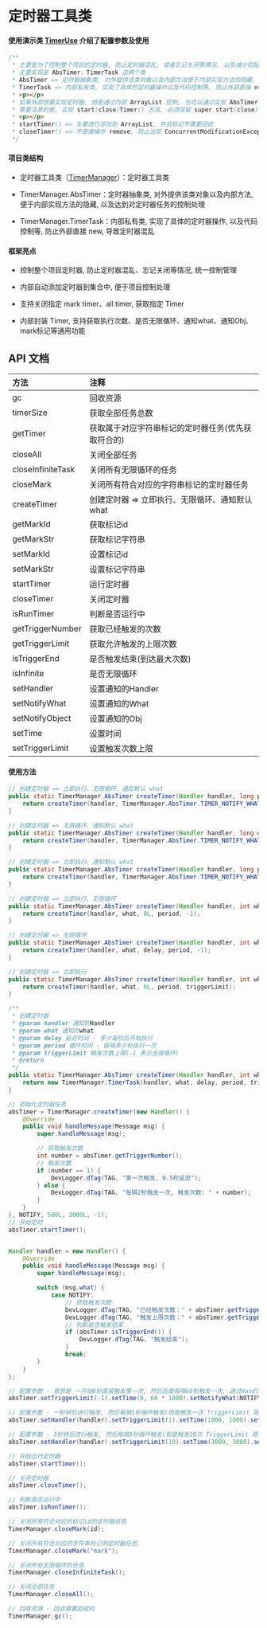 # 定时器工具类

#### 使用演示类 [TimerUse](https://github.com/afkT/DevUtils/blob/master/app/src/main/java/com/dev/utils/timer/TimerUse.java) 介绍了配置参数及使用

```java
/**
 * 主要是为了控制整个项目的定时器, 防止定时器混乱, 或者忘记关闭等情况, 以及减少初始化等操作代码
 * 主要实现是 AbsTimer、TimerTask 这两个类
 * AbsTimer => 定时器抽象类, 对外提供该类对象以及内部方法便于内部实现方法的隐藏, 以达到对定时器任务的控制处理
 * TimerTask => 内部私有类, 实现了具体的定时器操作以及代码控制等, 防止外部直接 new 导致定时器混乱
 * <p></p>
 * 如果外部想要实现定时器, 但是通过内部 ArrayList 控制, 也可以通过实现 AbsTimer 接口, 内部的 startTimer()、closeTimer() 进行了对 AbsTimer 的保存、标记等操作
 * 需要注意的是, 实现 start(close)Timer() 方法, 必须保留 super.start(close)Timer() => 内部 ArrayList 进行了操作, 而不对外开放(不需要主动调用)
 * <p></p>
 * startTimer() => 主要进行添加到 ArrayList, 并且标记不需要回收
 * closeTimer() => 不直接操作 remove, 防止出现 ConcurrentModificationException 异常, 而是做一个标记, 便于后续回收
 */
```

#### 项目类结构

* 定时器工具类（[TimerManager](https://github.com/afkT/DevUtils/blob/master/DevLibUtils/src/main/java/dev/utils/app/assist/manager/TimerManager.java)）：定时器工具类

* TimerManager.AbsTimer：定时器抽象类, 对外提供该类对象以及内部方法, 便于内部实现方法的隐藏, 以及达到对定时器任务的控制处理

* TimerManager.TimerTask：内部私有类, 实现了具体的定时器操作, 以及代码控制等, 防止外部直接 new, 导致定时器混乱


#### 框架亮点

* 控制整个项目定时器, 防止定时器混乱、忘记关闭等情况, 统一控制管理

* 内部自动添加定时器到集合中, 便于项目控制处理

* 支持关闭指定 mark timer、all timer, 获取指定 Timer

* 内部封装 Timer, 支持获取执行次数、是否无限循环、通知what、通知Obj、mark标记等通用功能

## API 文档

| 方法 | 注释 |
| :- | :- |
| gc | 回收资源 |
| timerSize | 获取全部任务总数 |
| getTimer | 获取属于对应字符串标记的定时器任务(优先获取符合的) |
| closeAll | 关闭全部任务 |
| closeInfiniteTask | 关闭所有无限循环的任务 |
| closeMark | 关闭所有符合对应的字符串标记的定时器任务 |
| createTimer | 创建定时器 => 立即执行、无限循环、通知默认 what |
| getMarkId | 获取标记id |
| getMarkStr | 获取标记字符串 |
| setMarkId | 设置标记id |
| setMarkStr | 设置标记字符串 |
| startTimer | 运行定时器 |
| closeTimer | 关闭定时器 |
| isRunTimer | 判断是否运行中 |
| getTriggerNumber | 获取已经触发的次数 |
| getTriggerLimit | 获取允许触发的上限次数 |
| isTriggerEnd | 是否触发结束(到达最大次数) |
| isInfinite | 是否无限循环 |
| setHandler | 设置通知的Handler |
| setNotifyWhat | 设置通知的What |
| setNotifyObject | 设置通知的Obj |
| setTime | 设置时间 |
| setTriggerLimit | 设置触发次数上限 |


#### 使用方法
```java
// 创建定时器 => 立即执行、无限循环、通知默认 what
public static TimerManager.AbsTimer createTimer(Handler handler, long period) {
    return createTimer(handler, TimerManager.AbsTimer.TIMER_NOTIFY_WHAT, 0L, period, -1);
}

// 创建定时器 => 无限循环、通知默认 what
public static TimerManager.AbsTimer createTimer(Handler handler, long delay, long period) {
    return createTimer(handler, TimerManager.AbsTimer.TIMER_NOTIFY_WHAT, delay, period, -1);
}

// 创建定时器 => 立即执行、通知默认 what
public static TimerManager.AbsTimer createTimer(Handler handler, long period, int triggerLimit) {
    return createTimer(handler, TimerManager.AbsTimer.TIMER_NOTIFY_WHAT, 0L, period, triggerLimit);
}

// 创建定时器 => 立即执行、无限循环
public static TimerManager.AbsTimer createTimer(Handler handler, int what, long period) {
    return createTimer(handler, what, 0L, period, -1);
}

// 创建定时器 => 无限循环
public static TimerManager.AbsTimer createTimer(Handler handler, int what, long delay, long period) {
    return createTimer(handler, what, delay, period, -1);
}

// 创建定时器 => 立即执行
public static TimerManager.AbsTimer createTimer(Handler handler, int what, long period, int triggerLimit) {
    return createTimer(handler, what, 0L, period, triggerLimit);
}

/**
 * 创建定时器
 * @param handler 通知的Handler
 * @param what 通知的what
 * @param delay 延迟时间 - 多少毫秒后开始执行
 * @param period 循环时间 - 每隔多少秒执行一次
 * @param triggerLimit 触发次数上限(-1 表示无限循环)
 * @return
 */
public static TimerManager.AbsTimer createTimer(Handler handler, int what, long delay, long period, int triggerLimit) {
    return new TimerManager.TimerTask(handler, what, delay, period, triggerLimit);
}

// 初始化定时器任务
absTimer = TimerManager.createTimer(new Handler() {
    @Override
    public void handleMessage(Message msg) {
        super.handleMessage(msg);

        // 获取触发次数
        int number = absTimer.getTriggerNumber();
        // 触发次数
        if (number == 1) {
            DevLogger.dTag(TAG, "第一次触发, 0.5秒延迟");
        } else {
            DevLogger.dTag(TAG, "每隔2秒触发一次, 触发次数: " + number);
        }
    }
}, NOTIFY, 500L, 2000L, -1);
// 开始定时
absTimer.startTimer();


Handler handler = new Handler() {
    @Override
    public void handleMessage(Message msg) {
        super.handleMessage(msg);

        switch (msg.what) {
            case NOTIFY:
                // 获取触发次数
                DevLogger.dTag(TAG, "已经触发次数：" + absTimer.getTriggerNumber());
                DevLogger.dTag(TAG, "触发上限次数：" + absTimer.getTriggerLimit());
                // 判断是否触发结束
                if (absTimer.isTriggerEnd()) {
                    DevLogger.dTag(TAG, "触发结束");
                }
                break;
        }
    }
};

// 配置参数 - 意思是 一开始0秒直接触发第一次, 然后后面每隔60秒触发一次, 通过Handler通知 NOTIFY 常量 (-1表示无限次)
absTimer.setTriggerLimit(-1).setTime(0, 60 * 1000).setNotifyWhat(NOTIFY);

// 配置参数 - 一秒钟后进行触发, 然后每隔1秒循环触发(但是触发一次 TriggerLimit 限制了次数), 并通过设置的Handler通知 对应传入的 What
absTimer.setHandler(handler).setTriggerLimit(1).setTime(1000, 1000).setNotifyWhat(NOTIFY);

// 配置参数 - 3秒钟后进行触发, 然后每隔3秒循环触发(但是触发10次 TriggerLimit 限制了次数), 并通过设置的Handler通知 对应传入的 What, 并且开始定时器
absTimer.setHandler(handler).setTriggerLimit(10).setTime(3000, 3000).setNotifyWhat(NOTIFY).startTimer();

// 开始运行定时器
absTimer.startTimer();

// 关闭定时器
absTimer.closeTimer();

// 判断是否运行中
absTimer.isRunTimer();

// 关闭所有符合对应的标记id的定时器任务
TimerManager.closeMark(id);

// 关闭所有符合对应的字符串标记的定时器任务
TimerManager.closeMark("mark");

// 关闭所有无限循环的任务
TimerManager.closeInfiniteTask();

// 关闭全部任务
TimerManager.closeAll();

// 回收资源 - 回收需要回收的
TimerManager.gc();
```